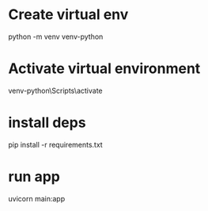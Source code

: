 # Create virtual env
python -m venv venv-python

# Activate virtual environment
venv-python\Scripts\activate

# install deps
pip install -r requirements.txt

# run app
uvicorn main:app

